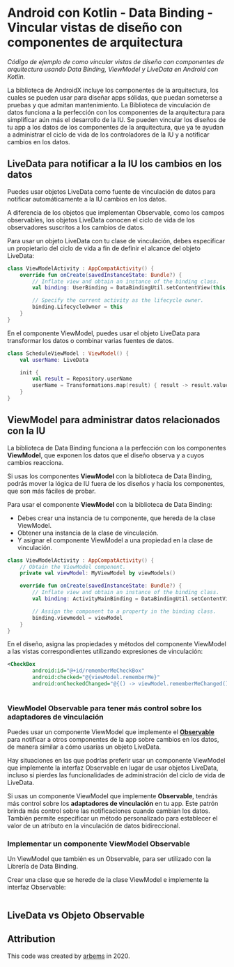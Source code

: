 # Android con Kotlin - Data Binding - Vincular vistas de diseño con componentes de arquitectura

*Código de ejemplo de como vincular vistas de diseño con componentes de arquitectura usando Data Binding, ViewModel y LiveData en Android con Kotlin.*

La biblioteca de AndroidX incluye los componentes de la arquitectura, los cuales se pueden usar para diseñar apps sólidas, que puedan someterse a pruebas y que admitan mantenimiento. La Biblioteca de vinculación de datos funciona a la perfección con los componentes de la arquitectura para simplificar aún más el desarrollo de la IU. Se pueden vincular los diseños de tu app a los datos de los componentes de la arquitectura, que ya te ayudan a administrar el ciclo de vida de los controladores de la IU y a notificar cambios en los datos.

## LiveData para notificar a la IU los cambios en los datos

Puedes usar objetos LiveData como fuente de vinculación de datos para notificar automáticamente a la IU cambios en los datos.

A diferencia de los objetos que implementan Observable, como los campos observables, los objetos LiveData conocen el ciclo de vida de los observadores suscritos a los cambios de datos.

Para usar un objeto LiveData con tu clase de vinculación, debes especificar un propietario del ciclo de vida a fin de definir el alcance del objeto LiveData:

```kotlin
class ViewModelActivity : AppCompatActivity() {
    override fun onCreate(savedInstanceState: Bundle?) {
        // Inflate view and obtain an instance of the binding class.
        val binding: UserBinding = DataBindingUtil.setContentView(this, R.layout.user)

        // Specify the current activity as the lifecycle owner.
        binding.LifecycleOwner = this
    }
}
```

En el componente ViewModel, puedes usar el objeto LiveData para transformar los datos o combinar varias fuentes de datos.

```kotlin
class ScheduleViewModel : ViewModel() {
    val userName: LiveData

    init {
        val result = Repository.userName
        userName = Transformations.map(result) { result -> result.value }
    }
}
```

## ViewModel para administrar datos relacionados con la IU

La biblioteca de Data Binding funciona a la perfección con los componentes **ViewModel**, que exponen los datos que el diseño observa y a cuyos cambios reacciona. 

Si usas los componentes **ViewModel** con la biblioteca de Data Binding, podrás mover la lógica de IU fuera de los diseños y hacia los componentes, que son más fáciles de probar. 

Para usar el componente **ViewModel** con la biblioteca de Data Binding:
* Debes crear una instancia de tu componente, que hereda de la clase ViewModel.
* Obtener una instancia de la clase de vinculación.
* Y asignar el componente ViewModel a una propiedad en la clase de vinculación.

```kotlin
class ViewModelActivity : AppCompatActivity() {
    // Obtain the ViewModel component.
    private val viewModel: MyViewModel by viewModels()

    override fun onCreate(savedInstanceState: Bundle?) {
        // Inflate view and obtain an instance of the binding class.
        val binding: ActivityMainBinding = DataBindingUtil.setContentView(this, R.layout.user)

        // Assign the component to a property in the binding class.
        binding.viewmodel = viewModel
    }
}
```

En el diseño, asigna las propiedades y métodos del componente ViewModel a las vistas correspondientes utilizando expresiones de vinculación:

```xml
<CheckBox
        android:id="@+id/rememberMeCheckBox"
        android:checked="@{viewModel.rememberMe}"
        android:onCheckedChanged="@{() -> viewModel.rememberMeChanged()}" />
    
```


### ViewModel Observable para tener más control sobre los adaptadores de vinculación

Puedes usar un componente ViewModel que implemente el [**Observable**](https://developer.android.com/reference/android/databinding/Observable) para notificar a otros componentes de la app sobre cambios en los datos, de manera similar a cómo usarías un objeto LiveData.

Hay situaciones en las que podrías preferir usar un componente ViewModel que implemente la interfaz Observable en lugar de usar objetos LiveData, incluso si pierdes las funcionalidades de administración del ciclo de vida de LiveData.

Si usas un componente ViewModel que implemente **Observable**, tendrás más control sobre los **adaptadores de vinculación** en tu app. Este patrón brinda más control sobre las notificaciones cuando cambian los datos. También permite especificar un método personalizado para establecer el valor de un atributo en la vinculación de datos bidireccional.

### Implementar un componente ViewModel Observable

Un ViewModel que también es un Observable, para ser utilizado con la Librería de Data Binding.

Crear una clase que se herede de la clase ViewModel e implemente la interfaz Observable:

```kotlin

```

## LiveData vs Objeto Observable

## Attribution

This code was created by [arbems](https://github.com/arbems) in 2020.